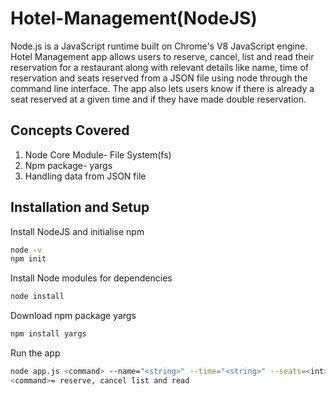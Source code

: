 # Hotel-Management(NodeJS)
<p> Node.js is a JavaScript runtime built on Chrome's V8 JavaScript engine. Hotel Management app allows users to reserve, cancel, list and read their reservation for a restaurant along with relevant details like name, time of reservation and seats reserved from a JSON file using node through the command line interface. The app also lets users know if there is already a seat reserved at a given time and if they have made double reservation.
</p>

<h2> Concepts Covered </h2>
<ol>
  <li> Node Core Module- File System(fs) </li>
  <li> Npm package- yargs </li>
  <li> Handling data from JSON file </li>
</ol>

## Installation and Setup
Install NodeJS and initialise npm
```Bash
node -v
npm init
```
Install Node modules for dependencies
```Bash
node install
```
Download npm package yargs
```Bash
npm install yargs
```
Run the app
```Bash
node app.js <command> --name="<string>" --time="<string>" --seats=<int>
<command>= reserve, cancel list and read
```
